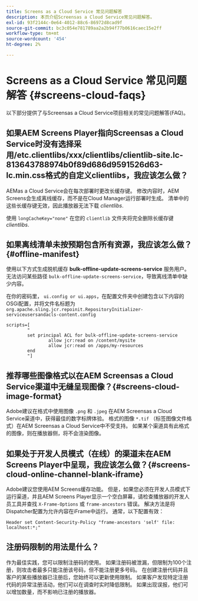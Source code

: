 ```yaml
---
title: Screens as a Cloud Service 常见问题解答
description: 本页介绍Screensas a Cloud Service常见问题解答。
exl-id: 93f2144c-0e64-4012-88c6-86972d8cad9f
source-git-commit: bc3c054e781789aa2a2b94f77b0616caec15e2ff
workflow-type: tm+mt
source-wordcount: '454'
ht-degree: 2%

---
```


# Screens as a Cloud Service 常见问题解答 {#screens-cloud-faqs}

以下部分提供了与Screensas a Cloud Service项目相关的常见问题解答(FAQ)。

## 如果AEM Screens Player指向Screensas a Cloud Service时没有选择采用/etc.clientlibs/xxx/clientlibs/clientlib-site.lc-813643788974b0f89d686d9591526d63-lc.min.css格式的自定义clientlibs，我应该怎么做？

AEMas a Cloud Service会在每次部署时更改长缓存键。 修改内容时，AEM Screens会生成离线缓存，而不是在Cloud Manager运行部署时生成。 清单中的这些长缓存键无效，因此播放器无法下载 *clientlibs*.

使用 `longCacheKey="none"` 在您的 `clientlib` 文件夹将完全删除长缓存键 *clientlibs*.


## 如果离线清单未按预期包含所有资源，我应该怎么做？ {#offline-manifest}

使用以下方式生成脱机缓存 **bulk-offline-update-screens-service** 服务用户。 无法访问某些路径 `bulk-offline-update-screens-service`，导致离线清单中缺少内容。

在你的密码里， `ui.config or ui.apps`，在配置文件夹中创建包含以下内容的OSGi配置，并将文件名标题为 `org.apache.sling.jcr.repoinit.RepositoryInitializer-serviceusersandacls-content.config`

```
scripts=[
        "
        set principal ACL for bulk-offline-update-screens-service
                allow jcr:read on /content/mysite
                allow jcr:read on /apps/my-resources
        end
        "] 
```

## 推荐哪些图像格式以在AEM Screensas a Cloud Service渠道中无缝呈现图像？{#screens-cloud-image-format}

Adobe建议在格式中使用图像 `.png` 和 `.jpeg` 在AEM Screensas a Cloud Service渠道中，获得最佳的数字标牌体验。
格式的图像 `*.tif` （标签图像文件格式）在AEM Screensas a Cloud Service中不受支持。 如果某个渠道具有此格式的图像，则在播放器侧，将不会渲染图像。

## 如果处于开发人员模式（在线）的渠道未在AEM Screens Player中呈现，我应该怎么做？{#screens-cloud-online-channel-blank-iframe}

Adobe建议您使用AEM Screens缓存功能。 但是，如果您必须在开发人员模式下运行渠道，并且AEM Screens Player显示一个空白屏幕，请检查播放器的开发人员工具并查找 `X-Frame-Options` 或 `frame-ancestors` 错误。 解决方法是将Dispatcher配置为允许内容在iFrame中运行。 通常，以下配置有效：

```
Header set Content-Security-Policy "frame-ancestors 'self' file: localhost:*;"
```

## 注册码限制的用法是什么？

作为最佳实践，您可以限制注册码的使用。 如果注册码被泄漏，但限制为100个注册，则攻击者最多只能注册该号码，但不能注册更多号码。 在创建注册代码并且客户的某些播放器已注册后，您始终可以更新使用限制。 如果客户发现特定注册代码的异常注册活动，他们可以在调查时实时降低限制。 如果出现误报，他们可以增加数量，而不影响已注册的播放器。
